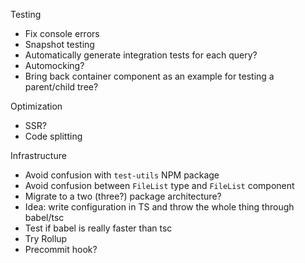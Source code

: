 Testing

- Fix console errors
- Snapshot testing
- Automatically generate integration tests for each query?
- Automocking?
- Bring back container component as an example for testing a parent/child tree?

Optimization

- SSR?
- Code splitting

Infrastructure

- Avoid confusion with `test-utils` NPM package
- Avoid confusion between `FileList` type and `FileList` component
- Migrate to a two (three?) package architecture?
- Idea: write configuration in TS and throw the whole thing through babel/tsc
- Test if babel is really faster than tsc
- Try Rollup
- Precommit hook?
